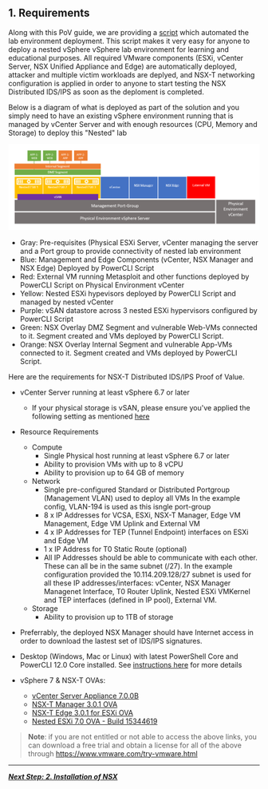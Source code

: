 
## 1. Requirements
Along with this PoV guide, we are providing a [script](https://github.com/vmware-nsx/eval-docs-ids-ips/blob/master/Nested%20Lab%20Deployment.ps1) which automated the lab environment deployment. This script makes it very easy for anyone to deploy a nested vSphere vSphere lab environment for learning and educational purposes. All required VMware components (ESXi, vCenter Server, NSX Unified Appliance and Edge) are automatically deployed, attacker and multiple victim workloads are deplyed, and NSX-T networking configuration is applied in order to anyone to start testing the NSX Distributed IDS/IPS as soon as the deploment is completed. 



Below is a diagram of what is deployed as part of the solution and you simply need to have an existing vSphere environment running that is managed by vCenter Server and with enough resources (CPU, Memory and Storage) to deploy this "Nested" lab

![](docs/assets/images/IDPS_POC_1.PNG)

* Gray: Pre-requisites (Physical ESXi Server, vCenter managing the server and a Port group to provide connectivity of nested lab environment
* Blue: Management and Edge Components (vCenter, NSX Manager and NSX Edge) Deployed by PowerCLI Script
* Red: External VM running Metasploit and other functions deployed by PowerCLI Script on Physical Environment vCenter 
* Yellow: Nested ESXi hypevisors deployed by PowerCLI Script and managed by nested vCenter
* Purple: vSAN datastore across 3 nested ESXi hypervisors configured by PowerCLI Script
* Green: NSX Overlay DMZ Segment and vulnerable Web-VMs connected to it. Segment created and VMs deployed by PowerCLI Script.
* Orange: NSX Overlay Internal Segment and vulnerable App-VMs connected to it. Segment created and VMs deployed by PowerCLI Script.

Here are the requirements for NSX-T Distributed IDS/IPS Proof of Value.

* vCenter Server running at least vSphere 6.7 or later
    * If your physical storage is vSAN, please ensure you've applied the following setting as mentioned [here](https://www.virtuallyghetto.com/2013/11/how-to-run-nested-esxi-on-top-of-vsan.html)
* Resource Requirements
    * Compute
        * Single Physical host running at least vSphere 6.7 or later
        * Ability to provision VMs with up to 8 vCPU
        * Ability to provision up to 64 GB of memory
    * Network
        * Single pre-configured Standard or Distributed Portgroup (Management VLAN) used to deploy all VMs In the example config, VLAN-194 is used as this isngle port-group
        * 8 x IP Addresses for VCSA, ESXi, NSX-T Manager, Edge VM Management, Edge VM Uplink and External VM
        * 4 x IP Addresses for TEP (Tunnel Endpoint) interfaces on ESXi and Edge VM
        * 1 x IP Address for T0 Static Route (optional)
        * All IP Addresses should be able to communicate with each other. These can all be in the same subnet (/27). In the example configuration provided the 10.114.209.128/27 subnet is used for all these IP addresses/interfaces: vCenter, NSX Manager Managenet Interface, T0 Router Uplink, Nested ESXi VMKernel and TEP interfaces (defined in IP pool), External VM.
    * Storage
        * Ability to provision up to 1TB of storage

* Preferrably, the deployed NSX Manager should have Internet access in order to download the lastest set of IDS/IPS signatures.
* Desktop (Windows, Mac or Linux) with latest PowerShell Core and PowerCLI 12.0 Core installed. See [ instructions here](https://blogs.vmware.com/PowerCLI/2018/03/installing-powercli-10-0-0-macos.html) for more details
* vSphere 7 & NSX-T OVAs:
    * [vCenter Server Appliance 7.0.0B](https://my.vmware.com/group/vmware/downloads/details?downloadGroup=VC700B&productId=974&rPId=47905)
    * [NSX-T Manager 3.0.1 OVA](https://my.vmware.com/group/vmware/downloads/details?downloadGroup=NSX-T-301&productId=982&rPId=48086)
    * [NSX-T Edge 3.0.1 for ESXi OVA](https://my.vmware.com/group/vmware/downloads/details?downloadGroup=NSX-T-301&productId=982&rPId=48086)
    * [Nested ESXi 7.0 OVA - Build 15344619](https://download3.vmware.com/software/vmw-tools/nested-esxi/Nested_ESXi7.0_Appliance_Template_v1.ova)
    
> **Note**: if you are not entitled or not able to access the above links, you can download a free trial and obtain a license for all of the above through https://www.vmware.com/try-vmware.html 


---

[***Next Step: 2. Installation of NSX***](/docs/2-Installation.md)
